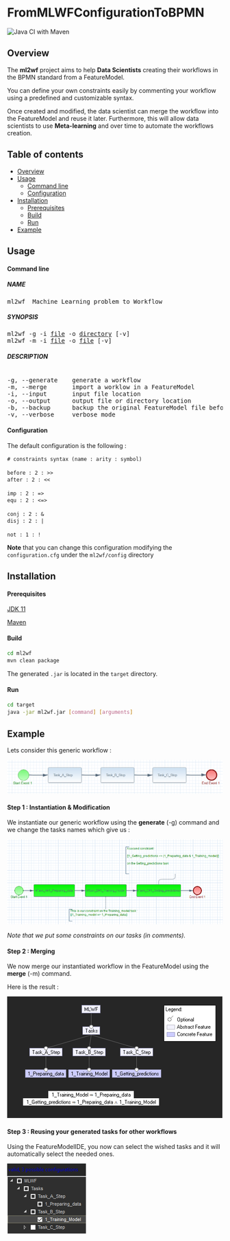 # FromMLWFConfigurationToBPMN
![Java CI with Maven](https://github.com/MireilleBF/FromMLWFConfigurationToBPMN/workflows/Java%20CI%20with%20Maven/badge.svg)

## Overview

The **ml2wf** project aims to help **Data Scientists** creating their workflows in the BPMN standard from a FeatureModel.

You can define your own constraints easily by commenting your workflow using a predefined and customizable syntax.

Once created and modified, the data scientist can merge the workflow into the FeatureModel and reuse it later. Furthermore, this will allow data scientists to use **Meta-learning** and over time to automate the workflows creation.

## Table of contents

- [Overview](#Overview)
- [Usage](#Usage)
  - [Command line](#command-line)
  - [Configuration](#Configuration)
- [Installation](#Installation)
  - [Prerequisites](#Prerequisites)
  - [Build](#Build)
  - [Run](#Run)
- [Example](#Example)

## Usage

#### Command line

##### NAME

<pre>
ml2wf  Machine Learning problem to Workflow
</pre>
##### SYNOPSIS

<pre>
ml2wf -g -i <ins>file</ins> -o <ins>directory</ins> [-v]
ml2wf -m -i <ins>file</ins> -o <ins>file</ins> [-v]
</pre>
##### DESCRIPTION

<pre> 
-g, --generate    generate a workflow
-m, --merge       import a worklow in a FeatureModel
-i, --input       input file location
-o, --output      output file or directory location
-b, --backup      backup the original FeatureModel file before any modification
-v, --verbose     verbose mode
</pre>
#### Configuration

The default configuration is the following :

```
# constraints syntax (name : arity : symbol)

before : 2 : >>
after : 2 : <<

imp : 2 : =>
equ : 2 : <=>

conj : 2 : &
disj : 2 : |

not : 1 : !
```

**Note** that you can change this configuration modifying the `configuration.cfg` under the `ml2wf/config` directory

## Installation

#### Prerequisites

[JDK 11](https://www.oracle.com/java/technologies/javase-jdk11-downloads.html)

[Maven](https://maven.apache.org/)

#### Build

```bash
cd ml2wf
mvn clean package
```

The generated `.jar` is located in the `target` directory.

#### Run

```bash
cd target
java -jar ml2wf.jar [command] [arguments]
```


## Example

Lets consider this generic workflow :

![generical_wf](./img/generical_wf.png)

#### Step 1 : Instantiation & Modification

We instantiate our generic workflow using the **generate** (-g) command and we change the tasks names which give us :

![instantiated_wf](./img/instantiated_wf.png)

*Note that we put some constraints on our tasks (in comments).*

#### Step 2 : Merging

We now merge our instantiated workflow in the FeatureModel using the **merge** (-m) command.

Here is the result :

![feature_model](./img/feature_model.png)

#### Step 3  : Reusing your generated tasks for other workflows

Using the FeatureModelIDE, you now can select the wished tasks and it will automatically select the needed ones.

![tasks_selection](./img/tasks_selection.png)
